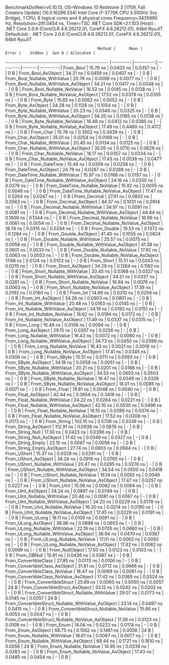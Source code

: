 
BenchmarkDotNet=v0.10.13, OS=Windows 10 Redstone 3 [1709, Fall Creators Update] (10.0.16299.334)
Intel Core i7-3770K CPU 3.50GHz (Ivy Bridge), 1 CPU, 8 logical cores and 4 physical cores
Frequency=3435890 Hz, Resolution=291.0454 ns, Timer=TSC
.NET Core SDK=2.1.103
  [Host]     : .NET Core 2.0.6 (CoreCLR 4.6.26212.01, CoreFX 4.6.26212.01), 64bit RyuJIT
  DefaultJob : .NET Core 2.0.6 (CoreCLR 4.6.26212.01, CoreFX 4.6.26212.01), 64bit RyuJIT


                                             Method |      Mean |     Error |    StdDev |  Gen 0 | Allocated |
--------------------------------------------------- |----------:|----------:|----------:|-------:|----------:|
                                          From_Bool |  15.79 ns | 0.0403 ns | 0.0357 ns |      - |       0 B |
                                 From_Bool_AsObject |  34.21 ns | 0.0459 ns | 0.0407 ns |      - |       0 B |
                       From_Bool_Nullable_WithValue |  20.79 ns | 0.0099 ns | 0.0077 ns |      - |       0 B |
              From_Bool_Nullable_WithValue_AsObject |  34.21 ns | 0.0417 ns | 0.0348 ns |      - |       0 B |
                         From_Bool_Nullable_NoValue |  16.52 ns | 0.0145 ns | 0.0128 ns |      - |       0 B |
                From_Bool_Nullable_NoValue_AsObject |  17.52 ns | 0.0379 ns | 0.0355 ns |      - |       0 B |
                                          From_Byte |  15.65 ns | 0.0062 ns | 0.0052 ns |      - |       0 B |
                                 From_Byte_AsObject |  34.28 ns | 0.1126 ns | 0.1054 ns |      - |       0 B |
                       From_Byte_Nullable_WithValue |  20.23 ns | 0.0348 ns | 0.0325 ns |      - |       0 B |
              From_Byte_Nullable_WithValue_AsObject |  34.20 ns | 0.0165 ns | 0.0138 ns |      - |       0 B |
                         From_Byte_Nullable_NoValue |  16.48 ns | 0.0412 ns | 0.0385 ns |      - |       0 B |
                From_Byte_Nullable_NoValue_AsObject |  17.49 ns | 0.4460 ns | 0.4172 ns |      - |       0 B |
                                          From_Char |  15.78 ns | 0.3502 ns | 0.3439 ns |      - |       0 B |
                                 From_Char_AsObject |  35.01 ns | 0.0254 ns | 0.0199 ns |      - |       0 B |
                       From_Char_Nullable_WithValue |  20.45 ns | 0.0134 ns | 0.0125 ns |      - |       0 B |
              From_Char_Nullable_WithValue_AsObject |  35.05 ns | 0.0710 ns | 0.0629 ns |      - |       0 B |
                         From_Char_Nullable_NoValue |  16.17 ns | 0.0357 ns | 0.0334 ns |      - |       0 B |
                From_Char_Nullable_NoValue_AsObject |  17.43 ns | 0.0538 ns | 0.0477 ns |      - |       0 B |
                                      From_DateTime |  15.48 ns | 0.0309 ns | 0.0258 ns |      - |       0 B |
                             From_DateTime_AsObject |  24.79 ns | 0.0287 ns | 0.0268 ns |      - |       0 B |
                   From_DateTime_Nullable_WithValue |  15.97 ns | 0.0188 ns | 0.0157 ns |      - |       0 B |
          From_DateTime_Nullable_WithValue_AsObject |  24.16 ns | 0.0330 ns | 0.0276 ns |      - |       0 B |
                     From_DateTime_Nullable_NoValue |  15.92 ns | 0.0055 ns | 0.0046 ns |      - |       0 B |
            From_DateTime_Nullable_NoValue_AsObject |  17.47 ns | 0.0264 ns | 0.0247 ns |      - |       0 B |
                                       From_Decimal |  27.91 ns | 0.0602 ns | 0.0563 ns |      - |       0 B |
                              From_Decimal_AsObject |  44.37 ns | 0.1031 ns | 0.0914 ns |      - |       0 B |
                    From_Decimal_Nullable_WithValue |  34.97 ns | 0.0091 ns | 0.0081 ns |      - |       0 B |
           From_Decimal_Nullable_WithValue_AsObject |  44.44 ns | 0.1609 ns | 0.1344 ns |      - |       0 B |
                      From_Decimal_Nullable_NoValue |  16.96 ns | 0.0061 ns | 0.0054 ns |      - |       0 B |
             From_Decimal_Nullable_NoValue_AsObject |  18.74 ns | 0.0315 ns | 0.0294 ns |      - |       0 B |
                                        From_Double |  19.53 ns | 0.1372 ns | 0.1284 ns |      - |       0 B |
                               From_Double_AsObject |  41.40 ns | 0.1055 ns | 0.0824 ns |      - |       0 B |
                     From_Double_Nullable_WithValue |  25.57 ns | 0.0075 ns | 0.0058 ns |      - |       0 B |
            From_Double_Nullable_WithValue_AsObject |  41.38 ns | 0.0601 ns | 0.0533 ns |      - |       0 B |
                       From_Double_Nullable_NoValue |  17.92 ns | 0.0063 ns | 0.0053 ns |      - |       0 B |
              From_Double_Nullable_NoValue_AsObject |  17.68 ns | 0.0124 ns | 0.0103 ns |      - |       0 B |
                                         From_Short |  15.51 ns | 0.0243 ns | 0.0215 ns |      - |       0 B |
                                From_Short_AsObject |  34.29 ns | 0.1264 ns | 0.1182 ns |      - |       0 B |
                      From_Short_Nullable_WithValue |  20.45 ns | 0.0368 ns | 0.0327 ns |      - |       0 B |
             From_Short_Nullable_WithValue_AsObject |  34.21 ns | 0.0337 ns | 0.0281 ns |      - |       0 B |
                        From_Short_Nullable_NoValue |  16.94 ns | 0.0076 ns | 0.0063 ns |      - |       0 B |
               From_Short_Nullable_NoValue_AsObject |  17.39 ns | 0.0192 ns | 0.0160 ns |      - |       0 B |
                                           From_Int |  14.99 ns | 0.0310 ns | 0.0259 ns |      - |       0 B |
                                  From_Int_AsObject |  34.26 ns | 0.0903 ns | 0.0801 ns |      - |       0 B |
                        From_Int_Nullable_WithValue |  20.48 ns | 0.0163 ns | 0.0145 ns |      - |       0 B |
               From_Int_Nullable_WithValue_AsObject |  34.19 ns | 0.0193 ns | 0.0151 ns |      - |       0 B |
                          From_Int_Nullable_NoValue |  16.62 ns | 0.0194 ns | 0.0172 ns |      - |       0 B |
                 From_Int_Nullable_NoValue_AsObject |  17.49 ns | 0.0337 ns | 0.0315 ns |      - |       0 B |
                                          From_Long |  16.49 ns | 0.0106 ns | 0.0094 ns |      - |       0 B |
                                 From_Long_AsObject |  29.15 ns | 0.0307 ns | 0.0256 ns |      - |       0 B |
                       From_Long_Nullable_WithValue |  16.43 ns | 0.0072 ns | 0.0060 ns |      - |       0 B |
              From_Long_Nullable_WithValue_AsObject |  34.73 ns | 0.0450 ns | 0.0399 ns |      - |       0 B |
                         From_Long_Nullable_NoValue |  16.43 ns | 0.0021 ns | 0.0016 ns |      - |       0 B |
                From_Long_Nullable_NoValue_AsObject |  17.41 ns | 0.0345 ns | 0.0306 ns |      - |       0 B |
                                         From_SByte |  15.51 ns | 0.0111 ns | 0.0093 ns |      - |       0 B |
                                From_SByte_AsObject |  34.19 ns | 0.0058 ns | 0.0051 ns |      - |       0 B |
                      From_SByte_Nullable_WithValue |  20.21 ns | 0.0201 ns | 0.0168 ns |      - |       0 B |
             From_SByte_Nullable_WithValue_AsObject |  34.53 ns | 0.0603 ns | 0.0503 ns |      - |       0 B |
                        From_SByte_Nullable_NoValue |  16.47 ns | 0.0349 ns | 0.0326 ns |      - |       0 B |
               From_SByte_Nullable_NoValue_AsObject |  18.01 ns | 0.0085 ns | 0.0071 ns |      - |       0 B |
                                         From_Float |  19.81 ns | 0.0048 ns | 0.0040 ns |      - |       0 B |
                                From_Float_AsObject |  42.44 ns | 0.3654 ns | 0.3418 ns |      - |       0 B |
                      From_Float_Nullable_WithValue |  24.22 ns | 0.0264 ns | 0.0221 ns |      - |       0 B |
             From_Float_Nullable_WithValue_AsObject |  42.10 ns | 0.0530 ns | 0.0496 ns |      - |       0 B |
                        From_Float_Nullable_NoValue |  16.15 ns | 0.0399 ns | 0.0374 ns |      - |       0 B |
               From_Float_Nullable_NoValue_AsObject |  17.52 ns | 0.0208 ns | 0.0173 ns |      - |       0 B |
                                        From_String | 102.10 ns | 0.5708 ns | 0.5339 ns |      - |       0 B |
                               From_String_AsObject | 112.91 ns | 0.0938 ns | 0.0878 ns |      - |       0 B |
                                   From_String_Null |  17.30 ns | 0.0423 ns | 0.0396 ns |      - |       0 B |
                          From_String_Null_AsObject |  17.42 ns | 0.0349 ns | 0.0327 ns |      - |       0 B |
                                  From_String_Empty |  22.10 ns | 0.0067 ns | 0.0056 ns |      - |       0 B |
                         From_String_Empty_AsObject |  27.74 ns | 0.0603 ns | 0.0564 ns |      - |       0 B |
                                        From_UShort |  15.37 ns | 0.0328 ns | 0.0291 ns |      - |       0 B |
                               From_UShort_AsObject |  34.24 ns | 0.0916 ns | 0.0765 ns |      - |       0 B |
                     From_UShort_Nullable_WithValue |  20.47 ns | 0.0295 ns | 0.0276 ns |      - |       0 B |
            From_UShort_Nullable_WithValue_AsObject |  34.54 ns | 0.0500 ns | 0.0418 ns |      - |       0 B |
                       From_UShort_Nullable_NoValue |  16.14 ns | 0.0055 ns | 0.0049 ns |      - |       0 B |
              From_UShort_Nullable_NoValue_AsObject |  17.47 ns | 0.0257 ns | 0.0227 ns |      - |       0 B |
                                          From_UInt |  15.06 ns | 0.0082 ns | 0.0064 ns |      - |       0 B |
                                 From_UInt_AsObject |  34.24 ns | 0.0897 ns | 0.0749 ns |      - |       0 B |
                       From_UInt_Nullable_WithValue |  20.48 ns | 0.0081 ns | 0.0067 ns |      - |       0 B |
              From_UInt_Nullable_WithValue_AsObject |  34.20 ns | 0.0229 ns | 0.0178 ns |      - |       0 B |
                         From_UInt_Nullable_NoValue |  16.20 ns | 0.0214 ns | 0.0190 ns |      - |       0 B |
                From_UInt_Nullable_NoValue_AsObject |  17.45 ns | 0.0229 ns | 0.0191 ns |      - |       0 B |
                                         From_ULong |  16.11 ns | 0.0109 ns | 0.0091 ns |      - |       0 B |
                                From_ULong_AsObject |  36.96 ns | 0.0698 ns | 0.0653 ns |      - |       0 B |
                      From_ULong_Nullable_WithValue |  22.19 ns | 0.0705 ns | 0.0660 ns |      - |       0 B |
             From_ULong_Nullable_WithValue_AsObject |  36.94 ns | 0.0470 ns | 0.0367 ns |      - |       0 B |
                        From_ULong_Nullable_NoValue |  17.01 ns | 0.0063 ns | 0.0050 ns |      - |       0 B |
               From_ULong_Nullable_NoValue_AsObject |  17.42 ns | 0.0082 ns | 0.0069 ns |      - |       0 B |
                                    From_NullObject |  17.50 ns | 0.0123 ns | 0.0103 ns |      - |       0 B |
                                        From_DBNull |  15.91 ns | 0.0436 ns | 0.0387 ns |      - |       0 B |
                              From_ConvertibleClass |  27.85 ns | 0.0113 ns | 0.0106 ns |      - |       0 B |
                     From_ConvertibleClass_AsObject |  31.81 ns | 0.0712 ns | 0.0666 ns |      - |       0 B |
                      From_ConvertibleClass_NoValue |  18.47 ns | 0.0069 ns | 0.0061 ns |      - |       0 B |
             From_ConvertibleClass_NoValue_AsObject |  17.42 ns | 0.0365 ns | 0.0324 ns |      - |       0 B |
                             From_ConvertibleStruct |  25.69 ns | 0.0060 ns | 0.0050 ns | 0.0057 |      24 B |
                    From_ConvertibleStruct_AsObject |  33.12 ns | 0.0242 ns | 0.0202 ns |      - |       0 B |
          From_ConvertibleStruct_Nullable_WithValue |  29.07 ns | 0.0173 ns | 0.0145 ns | 0.0057 |      24 B |
 From_ConvertibleStruct_Nullable_WithValue_AsObject |  33.14 ns | 0.0497 ns | 0.0415 ns |      - |       0 B |
            From_ConvertibleStruct_Nullable_NoValue |  15.66 ns | 0.0053 ns | 0.0047 ns |      - |       0 B |
   From_ConvertibleStruct_Nullable_NoValue_AsObject |  17.39 ns | 0.0123 ns | 0.0109 ns |      - |       0 B |
                                          From_Enum |  14.06 ns | 0.0223 ns | 0.0174 ns |      - |       0 B |
                                 From_Enum_AsObject |  68.75 ns | 0.1562 ns | 0.1461 ns | 0.0056 |      24 B |
                       From_Enum_Nullable_WithValue |  18.61 ns | 0.0087 ns | 0.0077 ns |      - |       0 B |
              From_Enum_Nullable_WithValue_AsObject |  69.44 ns | 0.1721 ns | 0.1610 ns | 0.0056 |      24 B |
                         From_Enum_Nullable_NoValue |  14.95 ns | 0.0339 ns | 0.0283 ns |      - |       0 B |
                From_Enum_Nullable_NoValue_AsObject |  17.43 ns | 0.0485 ns | 0.0454 ns |      - |       0 B |
